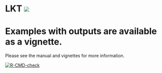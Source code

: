 LKT [![](https://cranlogs.r-pkg.org/badges/LKT)](https://cran.r-project.org/package=LKT)
========================================================================================
  
  Examples with outputs are available as a vignette.
==============
  
  Please see the manual and vignettes for more information.

<!-- badges: start -->
  [![R-CMD-check](https://github.com/Optimal-Learning-Lab/LKT/actions/workflows/R-CMD-check.yaml/badge.svg)](https://github.com/Optimal-Learning-Lab/LKT/actions/workflows/R-CMD-check.yaml)
  <!-- badges: end -->
